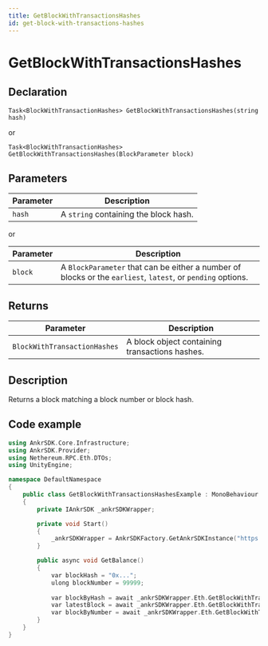 ```yaml
---
title: GetBlockWithTransactionsHashes
id: get-block-with-transactions-hashes
---
```


# GetBlockWithTransactionsHashes

## Declaration

`Task<BlockWithTransactionHashes> GetBlockWithTransactionsHashes(string hash)`

or

`Task<BlockWithTransactionHashes> GetBlockWithTransactionsHashes(BlockParameter block)`

## Parameters

| Parameter | Description                           |
|-----------|---------------------------------------|
| `hash`    | A `string` containing the block hash. |

or

| Parameter | Description                                    |
|-----------|------------------------------------------------|
| `block`   | A `BlockParameter` that can be either a number of blocks or the `earliest`, `latest`, or `pending` options. |

## Returns

| Parameter                    | Description                                    |
|------------------------------|------------------------------------------------|
| `BlockWithTransactionHashes` | A block object containing transactions hashes. |

## Description

Returns a block matching a block number or block hash.

## Code example

```C++
using AnkrSDK.Core.Infrastructure;
using AnkrSDK.Provider;
using Nethereum.RPC.Eth.DTOs;
using UnityEngine;

namespace DefaultNamespace
{
    public class GetBlockWithTransactionsHashesExample : MonoBehaviour
    {
        private IAnkrSDK _ankrSDKWrapper;

        private void Start()
        {
            _ankrSDKWrapper = AnkrSDKFactory.GetAnkrSDKInstance("https://...");
        }

        public async void GetBalance()
        {
            var blockHash = "0x...";
            ulong blockNumber = 99999;
            
            var blockByHash = await _ankrSDKWrapper.Eth.GetBlockWithTransactionsHashes(blockHash);
            var latestBlock = await _ankrSDKWrapper.Eth.GetBlockWithTransactionsHashes(BlockParameter.CreateLatest());
            var blockByNumber = await _ankrSDKWrapper.Eth.GetBlockWithTransactionsHashes(new BlockParameter(blockNumber));
        }
    }
}
```

